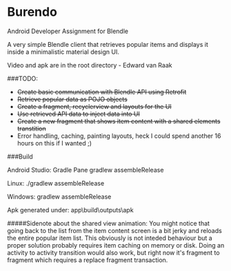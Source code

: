 # Burendo
Android Developer Assignment for Blendle

A very simple Blendle client that retrieves popular items and displays it inside a minimalistic material design UI.

Video and apk are in the root directory - Edward van Raak

###TODO:

* ~~Create basic communication with Blendle API using Retrofit~~
* ~~Retrieve popular data as POJO objects~~
* ~~Create a fragment, recyclerview and layouts for the UI~~
* ~~Use retrieved API data to inject data into UI~~
* ~~Create a new fragment that shows item content with a shared elements transtition~~
* Error handling, caching, painting layouts, heck I could spend another 16 hours on this if I wanted ;)

###Build

Android Studio:  Gradle Pane gradlew assembleRelease

Linux:  ./gradlew assembleRelease

Windows: gradlew assembleRelease

Apk generated under: app\build\outputs\apk

#####Sidenote about the shared view animation:
You might notice that going back to the list from the item content screen is a bit jerky and reloads the entire popular item list. This obviously is not inteded behaviour but a proper solution probably requires item caching on memory or disk. Doing an activity to activity transition would also work, but right now it's fragment to fragment which requires a replace fragment transaction.
